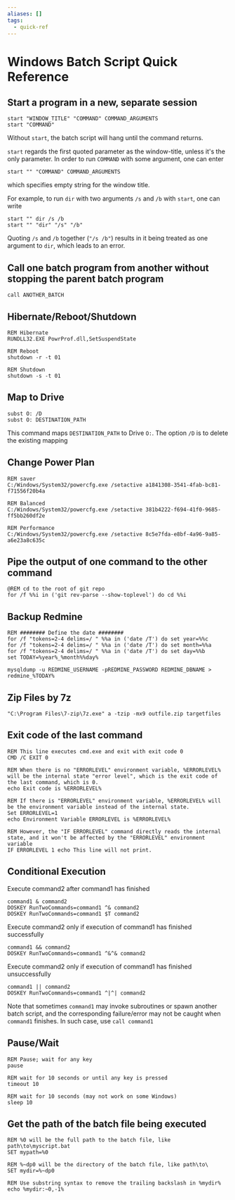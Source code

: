```yaml
---
aliases: []
tags:
  - quick-ref
---
```


# Windows Batch Script Quick Reference

## Start a program in a new, separate session

```batch
start "WINDOW_TITLE" "COMMAND" COMMAND_ARGUMENTS
start "COMMAND"
```

Without `start`, the batch script will hang until the command returns.

`start` regards the first quoted parameter as the window-title, unless it's the only parameter. In order to run `COMMAND` with some argument, one can enter

```batch
start "" "COMMAND" COMMAND_ARGUMENTS
```

which specifies empty string for the window title.

For example, to run `dir` with two arguments `/s` and `/b` with `start`, one can write

```batch
start "" dir /s /b
start "" "dir" "/s" "/b"
```

Quoting `/s` and `/b` together (`"/s /b"`) results in it being treated as one argument to `dir`, which leads to an error.

## Call one batch program from another without stopping the parent batch program

```batch
call ANOTHER_BATCH
```

## Hibernate/Reboot/Shutdown

```batch
REM Hibernate
RUNDLL32.EXE PowrProf.dll,SetSuspendState

REM Reboot
shutdown -r -t 01

REM Shutdown
shutdown -s -t 01
```

## Map to Drive

```batch
subst O: /D
subst O: DESTINATION_PATH
```

This command maps `DESTINATION_PATH` to Drive `O:`. The option `/D` is to delete the existing mapping

## Change Power Plan

```batch
REM saver
C:/Windows/System32/powercfg.exe /setactive a1841308-3541-4fab-bc81-f71556f20b4a  

REM Balanced
C:/Windows/System32/powercfg.exe /setactive 381b4222-f694-41f0-9685-ff5bb260df2e

REM Performance
C:/Windows/System32/powercfg.exe /setactive 8c5e7fda-e8bf-4a96-9a85-a6e23a8c635c
```

## Pipe the output of one command to the other command

```batch
@REM cd to the root of git repo
for /f %%i in ('git rev-parse --show-toplevel') do cd %%i
```

## Backup Redmine

```batch
REM ######## Define the date ########
for /f "tokens=2-4 delims=/ " %%a in ('date /T') do set year=%%c
for /f "tokens=2-4 delims=/ " %%a in ('date /T') do set month=%%a
for /f "tokens=2-4 delims=/ " %%a in ('date /T') do set day=%%b
set TODAY=%year%_%month%%day%

mysqldump -u REDMINE_USERNAME -pREDMINE_PASSWORD REDMINE_DBNAME > redmine_%TODAY%
```

## Zip Files by 7z

```batch
"C:\Program Files\7-zip\7z.exe" a -tzip -mx9 outfile.zip targetfiles
```

## Exit code of the last command

```batch
REM This line executes cmd.exe and exit with exit code 0
CMD /C EXIT 0

REM When there is no "ERRORLEVEL" environment variable, %ERRORLEVEL% will be the internal state "error level", which is the exit code of the last command, which is 0.
echo Exit code is %ERRORLEVEL%

REM If there is "ERRORLEVEL" environment variable, %ERRORLEVEL% will be the environment variable instead of the internal state.
Set ERRORLEVEL=1
echo Environment Variable ERRORLEVEL is %ERRORLEVEL%

REM However, the "IF ERRORLEVEL" command directly reads the internal state, and it won't be affected by the "ERRORLEVEL" environment variable
IF ERRORLEVEL 1 echo This line will not print.
```

## Conditional Execution

Execute command2 after command1  has finished

```batch
command1 & command2
DOSKEY RunTwoCommands=command1 ^& command2
DOSKEY RunTwoCommands=command1 $T command2
```

Execute command2 only if execution of command1 has finished successfully

```batch
command1 && command2
DOSKEY RunTwoCommands=command1 ^&^& command2
```

Execute command2 only if execution of command1 has finished unsuccessfully

```batch
command1 || command2
DOSKEY RunTwoCommands=command1 ^|^| command2
```

Note that sometimes `command1` may invoke subroutines or spawn another batch script, and the corresponding failure/error may not be caught when `command1` finishes. In such case, use `call command1`

## Pause/Wait

```batch
REM Pause; wait for any key
pause

REM wait for 10 seconds or until any key is pressed
timeout 10

REM wait for 10 seconds (may not work on some Windows)
sleep 10
```

## Get the path of the batch file being executed

```batch
REM %0 will be the full path to the batch file, like path\to\myscript.bat
SET mypath=%0

REM %~dp0 will be the directory of the batch file, like path\to\
SET mydir=%~dp0

REM Use substring syntax to remove the trailing backslash in %mydir%
echo %mydir:~0,-1%
``` 